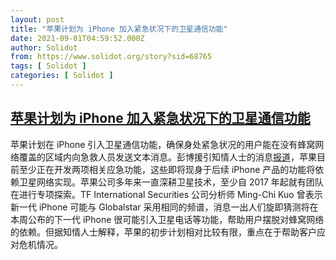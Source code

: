 ```yaml
---
layout: post
title: "苹果计划为 iPhone 加入紧急状况下的卫星通信功能"
date: 2021-09-01T04:59:52.000Z
author: Solidot
from: https://www.solidot.org/story?sid=68765
tags: [ Solidot ]
categories: [ Solidot ]
---
```

<!--1630472392000-->
[苹果计划为 iPhone 加入紧急状况下的卫星通信功能](https://www.solidot.org/story?sid=68765)
------

<div>
苹果计划在 iPhone 引入卫星通信功能，确保身处紧急状况的用户能在没有蜂窝网络覆盖的区域内向急救人员发送文本消息。彭博援引知情人士的消息<a href="https://www.bloomberg.com/news/articles/2021-08-30/apple-plans-to-add-satellite-features-to-iphones-for-emergencies">报道</a>，苹果目前至少正在开发两项相关应急功能，这些即将现身于后续 iPhone 产品的功能将依赖卫星网络实现。苹果公司多年来一直深耕卫星技术，至少自 2017 年起就有团队在进行专项探索。TF International Securities 公司分析师 Ming-Chi Kuo 曾表示新一代 iPhone 可能与 Globalstar 采用相同的频谱，消息一出人们旋即猜测将在本周公布的下一代 iPhone 很可能引入卫星电话等功能，帮助用户摆脱对蜂窝网络的依赖。但据知情人士解释，苹果的初步计划相对比较有限，重点在于帮助客户应对危机情况。
</div>
